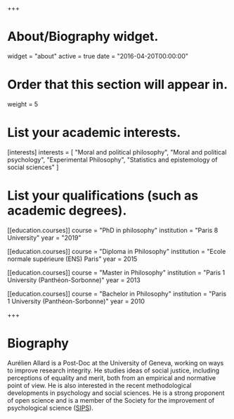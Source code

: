 +++
# About/Biography widget.
widget = "about"
active = true
date = "2016-04-20T00:00:00"

# Order that this section will appear in.
weight = 5

# List your academic interests.
[interests]
  interests = [
    "Moral and political philosophy",
    "Moral and political psychology",
    "Experimental Philosophy",
    "Statistics and epistemology of social sciences"
  ]

# List your qualifications (such as academic degrees).
[[education.courses]]
  course = "PhD in philosophy"
  institution = "Paris 8 University"
  year = "2019"

[[education.courses]]
  course = "Diploma in Philosophy"
  institution = "Ecole normale supérieure (ENS) Paris"
  year = 2015

[[education.courses]]
  course = "Master in Philosophy"
  institution = "Paris 1 University (Panthéon-Sorbonne)"
  year = 2013

[[education.courses]]
  course = "Bachelor in Philosophy"
  institution = "Paris 1 University (Panthéon-Sorbonne)"
  year = 2010
 
+++

# Biography

Aurélien Allard is a Post-Doc at the University of Geneva, working on ways to improve research integrity. He studies ideas of social justice, including perceptions of equality and merit, both from an empirical and normative point of view. He is also interested in the recent methodological developments in psychology and social sciences. He is a strong proponent of open science and is a member of the Society for the improvement of psychological science ([SIPS](https://improvingpsych.org/)).


